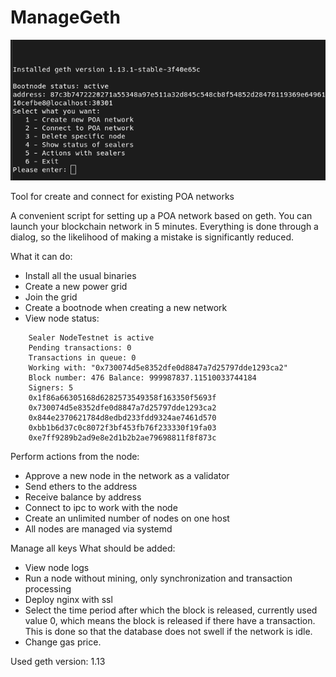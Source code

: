 # ManageGeth

![](assets/20241024_142540_image.png)

Tool for create and connect for existing POA networks

A convenient script for setting up a POA network based on geth. You can launch your blockchain network in 5 minutes. Everything is done through a dialog, so the likelihood of making a mistake is significantly reduced.

What it can do:

* Install all the usual binaries
* Create a new power grid
* Join the grid
* Create a bootnode when creating a new network
* View node status:

```
    Sealer NodeTestnet is active 
    Pending transactions: 0 
    Transactions in queue: 0 
    Working with: "0x730074d5e8352dfe0d8847a7d25797dde1293ca2" 
    Block number: 476 Balance: 999987837.11510033744184 
    Signers: 5 
    0x1f86a66305168d6282573549358f163350f5693f 
    0x730074d5e8352dfe0d8847a7d25797dde1293ca2 
    0x844e2370621784d8edbd233fdd9324ae7461d570 
    0xbb1b6d37c0c8072f3bf453fb76f233330f19fa03 
    0xe7ff9289b2ad9e8e2d1b2b2ae79698811f8f873c 
```

Perform actions from the node:

* Approve a new node in the network as a validator
* Send ethers to the address
* Receive balance by address
* Connect to ipc to work with the node
* Create an unlimited number of nodes on one host
* All nodes are managed via systemd

Manage all keys What should be added:

* View node logs
* Run a node without mining, only synchronization and transaction processing
* Deploy nginx with ssl
* Select the time period after which the block is released, currently used value 0, which means the block is released if there have a transaction. This is done so that the database does not swell if the network is idle.
* Change gas price.

Used geth version: 1.13
